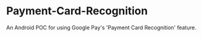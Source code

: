 # Payment-Card-Recognition
An Android POC for using Google Pay's 'Payment Card Recognition' feature.
